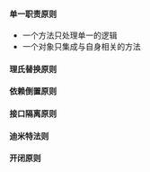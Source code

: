 #### 单一职责原则

* 一个方法只处理单一的逻辑
* 一个对象只集成与自身相关的方法

#### 理氏替换原则

#### 依赖倒置原则

#### 接口隔离原则

#### 迪米特法则

#### 开闭原则

